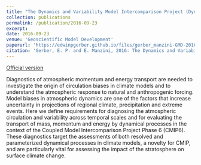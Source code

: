 ```yaml
---
title: "The Dynamics and Variability Model Intercomparison Project (DynVarMIP) for CMIP6: assessing the stratosphere–troposphere system"
collection: publications
permalink: /publication/2016-09-23
excerpt: 
date: 2016-09-23
venue: 'Geoscientific Model Development'
paperurl: 'https://edwinpgerber.github.io/files/gerber_manzini-GMD-2016.pdf'
citation: 'Gerber, E. P. and E. Manzini, 2016: The Dynamics and Variability Model Intercomparison Project (DynVarMIP) for CMIP6: Assessing the stratosphere–troposphere system, <i>Geosci. Model Dev.</i>, <b>9</b>, 3413-3425, doi:10.5194/gmd-9-3413-2016.'
---
```


[Official version](http://doi.org/10.5194/gmd-9-3413-2016)

Diagnostics of atmospheric momentum and energy transport are needed to investigate the origin of circulation biases in climate models and to understand the atmospheric response to natural and anthropogenic forcing. Model biases in atmospheric dynamics are one of the factors that increase uncertainty in projections of regional climate, precipitation and extreme events. Here we define requirements for diagnosing the atmospheric circulation and variability across temporal scales and for evaluating the transport of mass, momentum and energy by dynamical processes in the context of the Coupled Model Intercomparison Project Phase 6 (CMIP6). These diagnostics target the assessments of both resolved and parameterized dynamical processes in climate models, a novelty for CMIP, and are particularly vital for assessing the impact of the stratosphere on surface climate change.

